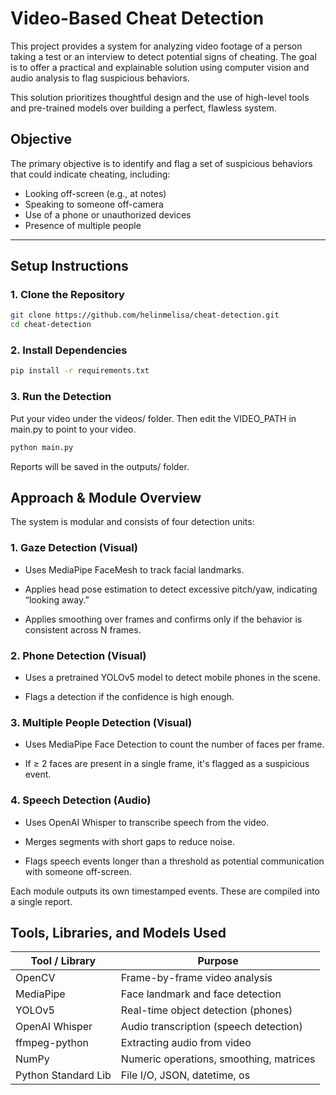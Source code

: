 # Video-Based Cheat Detection

This project provides a system for analyzing video footage of a person taking a test or an interview to detect potential signs of cheating. The goal is to offer a practical and explainable solution using computer vision and audio analysis to flag suspicious behaviors.

This solution prioritizes thoughtful design and the use of high-level tools and pre-trained models over building a perfect, flawless system.

## Objective

The primary objective is to identify and flag a set of suspicious behaviors that could indicate cheating, including:

- Looking off-screen (e.g., at notes)
- Speaking to someone off-camera
- Use of a phone or unauthorized devices
- Presence of multiple people


---

## Setup Instructions

### 1. Clone the Repository

```bash
git clone https://github.com/helinmelisa/cheat-detection.git
cd cheat-detection
```
### 2.  Install Dependencies

```bash
pip install -r requirements.txt
```

### 3. Run the Detection
Put your video under the videos/ folder. Then edit the VIDEO_PATH in main.py to point to your video.

```bash
python main.py
```
Reports will be saved in the outputs/ folder.

## Approach & Module Overview

The system is modular and consists of four detection units:

### 1. Gaze Detection (Visual)

- Uses MediaPipe FaceMesh to track facial landmarks.

- Applies head pose estimation to detect excessive pitch/yaw, indicating “looking away.”

- Applies smoothing over frames and confirms only if the behavior is consistent across N frames.

### 2. Phone Detection (Visual)

- Uses a pretrained YOLOv5 model to detect mobile phones in the scene.

- Flags a detection if the confidence is high enough.

### 3. Multiple People Detection (Visual)

- Uses MediaPipe Face Detection to count the number of faces per frame.

- If ≥ 2 faces are present in a single frame, it's flagged as a suspicious event.

### 4. Speech Detection (Audio)

- Uses OpenAI Whisper to transcribe speech from the video.

- Merges segments with short gaps to reduce noise.

- Flags speech events longer than a threshold as potential communication with someone off-screen.



Each module outputs its own timestamped events. These are compiled into a single report.

## Tools, Libraries, and Models Used
| Tool / Library      | Purpose                                 |   
| ------------------- | --------------------------------------- | 
| OpenCV              | Frame-by-frame video analysis           |   
| MediaPipe           | Face landmark and face detection        |   
| YOLOv5              | Real-time object detection (phones)     |   
| OpenAI Whisper      | Audio transcription (speech detection)  |   
| ffmpeg-python       | Extracting audio from video             |   
| NumPy               | Numeric operations, smoothing, matrices |   
| Python Standard Lib | File I/O, JSON, datetime, os            |   

